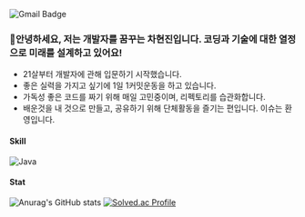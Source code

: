 ![Gmail Badge](https://img.shields.io/badge/hyunn4270@gmail.com-D14836?style=flat&logo=Gmail&logoColor=white)
### 👋안녕하세요, 저는 개발자를 꿈꾸는 차현진입니다. 코딩과 기술에 대한 열정으로 미래를 설계하고 있어요!

- 21살부터 개발자에 관해 입문하기 시작했습니다.
- 좋은 실력을 가지고 싶기에 1일 1커밋운동을 하고 있습니다.
- 가독성 좋은 코드를 짜기 위해 매일 고민중이며, 리펙토리를 습관화합니다.
- 배운것을 내 것으로 만들고, 공유하기 위해 단체활동을 즐기는 편입니다. 이슈는 환영입니다.

#### Skill
![Java](https://img.shields.io/badge/java-%23ED8B00.svg?style=for-the-badge&logo=java&logoColor=white)

#### Stat
![Anurag's GitHub stats](https://github-readme-stats.vercel.app/api?username=hyunjin4270&theme=onedark&show_icons=true)
[![Solved.ac Profile](http://mazassumnida.wtf/api/v2/generate_badge?boj=gugugu04)](https://solved.ac/gugugu04/)
